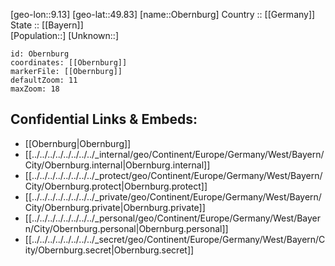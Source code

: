 ﻿---
location: [49.83,9.13] 
mapzoom: [7,12] 
mapmarker: city 
type: City
tags:
- geo/City


SpocWebEntityId: 33038
isDeleted: false
confidential: public

---
[geo-lon::9.13] 
[geo-lat::49.83] 
[name::Obernburg] 
Country :: [[Germany]]  
State :: [[Bayern]]  
[Population::] 
[Unknown::] 


```leaflet
id: Obernburg
coordinates: [[Obernburg]] 
markerFile: [[Obernburg]] 
defaultZoom: 11 
maxZoom: 18
```


## Confidential Links & Embeds: 
- [[Obernburg|Obernburg]]  
- [[../../../../../../../../_internal/geo/Continent/Europe/Germany/West/Bayern/City/Obernburg.internal|Obernburg.internal]] 
- [[../../../../../../../../_protect/geo/Continent/Europe/Germany/West/Bayern/City/Obernburg.protect|Obernburg.protect]] 
- [[../../../../../../../../_private/geo/Continent/Europe/Germany/West/Bayern/City/Obernburg.private|Obernburg.private]] 
- [[../../../../../../../../_personal/geo/Continent/Europe/Germany/West/Bayern/City/Obernburg.personal|Obernburg.personal]] 
- [[../../../../../../../../_secret/geo/Continent/Europe/Germany/West/Bayern/City/Obernburg.secret|Obernburg.secret]] 
